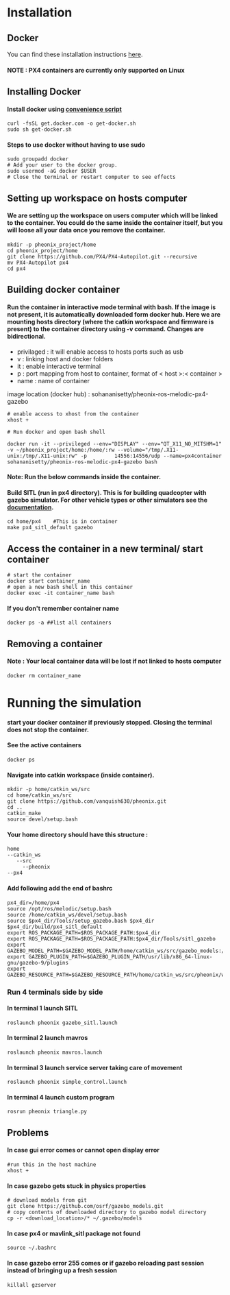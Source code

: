 # Installation 
## Docker

You can find these installation instructions [here](https://docs.px4.io/master/en/test_and_ci/docker.html).

#### **NOTE** : PX4 containers are currently only supported on Linux


## Installing Docker

#### Install docker using [convenience script](https://docs.docker.com/install/linux/docker-ce/ubuntu/#install-using-the-convenience-script)

    curl -fsSL get.docker.com -o get-docker.sh
    sudo sh get-docker.sh

#### Steps to use docker without having to use sudo
    
    sudo groupadd docker
    # Add your user to the docker group.
    sudo usermod -aG docker $USER
    # Close the terminal or restart computer to see effects

## Setting up workspace on hosts computer

#### We are setting up the workspace on users computer which will be linked to the container. You could do the same inside the container itself, but you will loose all your data once you remove the container.

    mkdir -p pheonix_project/home
    cd pheonix_project/home
    git clone https://github.com/PX4/PX4-Autopilot.git --recursive
    mv PX4-Autopilot px4
    cd px4


## Building docker container

#### Run the container in interactive mode terminal with bash. If the image is not present, it is automatically downloaded form docker hub. Here we are mounting hosts directory (where the catkin workspace and firmware is present) to the container directory using -v command. Changes are bidirectional.

- privilaged : it will enable access to hosts ports such as usb
- v : linking host and docker folders
- it : enable interactive terminal 
- p : port mapping from host to container, format of < host >:< container >
- name : name of container

image location (docker hub) : sohananisetty/pheonix-ros-melodic-px4-gazebo


    # enable access to xhost from the container
    xhost +

    # Run docker and open bash shell

    docker run -it --privileged --env="DISPLAY" --env="QT_X11_NO_MITSHM=1" -v ~/pheonix_project/home:/home/:rw --volume="/tmp/.X11-unix:/tmp/.X11-unix:rw" -p         14556:14556/udp --name=px4container sohananisetty/pheonix-ros-melodic-px4-gazebo bash

#### **Note**: Run the below commands inside the container.
####  Build SITL (run in px4 directory). This is for building quadcopter with gazebo simulator. For other vehicle types or other simulators see the [documentation](https://docs.px4.io/master/en/simulation/). 

    cd home/px4    #This is in container
    make px4_sitl_default gazebo


## Access the container in a new terminal/ start container

    # start the container
    docker start container_name
    # open a new bash shell in this container
    docker exec -it container_name bash

#### If you don't remember container name

    docker ps -a ##list all containers

## Removing a container

#### **Note** : Your local container data will be lost if not linked to hosts computer

    docker rm container_name


# Running the simulation

#### start your docker container if previously stopped. Closing the terminal does not stop the container.

#### See the active containers
    docker ps

#### Navigate into catkin workspace (inside container). 

    mkdir -p home/catkin_ws/src
    cd home/catkin_ws/src
    git clone https://github.com/vanquish630/pheonix.git
    cd ..
    catkin_make
    source devel/setup.bash

#### Your home directory should have this structure :

    home
    --catkin_ws
       --src
         --pheonix
    --px4

#### Add following add the end of bashrc
    px4_dir=/home/px4
    source /opt/ros/melodic/setup.bash
    source /home/catkin_ws/devel/setup.bash
    source $px4_dir/Tools/setup_gazebo.bash $px4_dir $px4_dir/build/px4_sitl_default
    export ROS_PACKAGE_PATH=$ROS_PACKAGE_PATH:$px4_dir
    export ROS_PACKAGE_PATH=$ROS_PACKAGE_PATH:$px4_dir/Tools/sitl_gazebo
    export GAZEBO_MODEL_PATH=$GAZEBO_MODEL_PATH/home/catkin_ws/src/gazebo_models:/home/catkin_ws/src/pheonix/models
    export GAZEBO_PLUGIN_PATH=$GAZEBO_PLUGIN_PATH/usr/lib/x86_64-linux-gnu/gazebo-9/plugins
    export GAZEBO_RESOURCE_PATH=$GAZEBO_RESOURCE_PATH/home/catkin_ws/src/pheonix/worlds


### Run 4 terminals side by side

#### In terminal 1 launch SITL

    roslaunch pheonix gazebo_sitl.launch 


#### In terminal 2 launch mavros

    roslaunch pheonix mavros.launch 

#### In terminal 3 launch service server taking care of movement

    roslaunch pheonix simple_control.launch 

#### In terminal 4 launch custom program

    rosrun pheonix triangle.py


## Problems

#### In case gui error comes or cannot open display error

    #run this in the host machine
    xhost +

#### In case gazebo gets stuck in physics properties

    # download models from git
    git clone https://github.com/osrf/gazebo_models.git
    # copy contents of downloaded directory to gazebo model directory
    cp -r <download_location>/* ~/.gazebo/models 

#### In case px4 or mavlink_sitl package not found

    source ~/.bashrc

#### In case gazebo error 255 comes or if gazebo reloading past session instead of bringing up a fresh session

    killall gzserver


